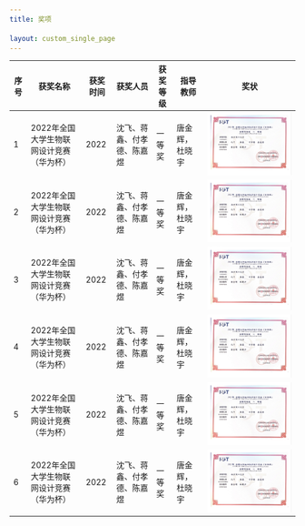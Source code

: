```yaml
---
title: 奖项

layout: custom_single_page
---
```


| 序号 | 获奖名称                                 | 获奖时间 | 获奖人员                   | 获奖等级 | 指导教师       | 奖状 |
| ---- | ---------------------------------------- | -------- | -------------------------- | -------- | -------------- | ---- |
| 1    | 2022年全国大学生物联网设计竞赛（华为杯） | 2022     | 沈飞、蒋鑫、付孝德、陈嘉煜 | 一等奖   | 唐金辉，杜晓宇 | <img src="./img/1.jpg" class="award-image glightbox"> |
| 2    | 2022年全国大学生物联网设计竞赛（华为杯） | 2022     | 沈飞、蒋鑫、付孝德、陈嘉煜 | 一等奖   | 唐金辉，杜晓宇 | <img src="./img/1.jpg" class="award-image glightbox"> |
| 3    | 2022年全国大学生物联网设计竞赛（华为杯） | 2022     | 沈飞、蒋鑫、付孝德、陈嘉煜 | 一等奖   | 唐金辉，杜晓宇 | <img src="./img/1.jpg" class="award-image glightbox"> |
| 4    | 2022年全国大学生物联网设计竞赛（华为杯） | 2022     | 沈飞、蒋鑫、付孝德、陈嘉煜 | 一等奖   | 唐金辉，杜晓宇 | <img src="./img/1.jpg" class="award-image glightbox"> |
| 5    | 2022年全国大学生物联网设计竞赛（华为杯） | 2022     | 沈飞、蒋鑫、付孝德、陈嘉煜 | 一等奖   | 唐金辉，杜晓宇 | <img src="./img/1.jpg" class="award-image glightbox"> |
| 6    | 2022年全国大学生物联网设计竞赛（华为杯） | 2022     | 沈飞、蒋鑫、付孝德、陈嘉煜 | 一等奖   | 唐金辉，杜晓宇 | <img src="./img/1.jpg" class="award-image glightbox"> |

